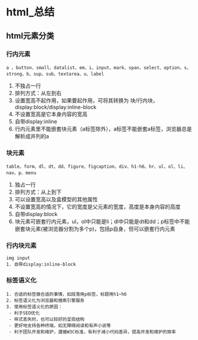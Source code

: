 # html_总结

## html元素分类
### 行内元素
    a 、button、small、datalist、em、i、input、mark、span、select、option、s、strong、b、sup、sub、textarea、u、label
   1. 不独占一行
   2. 排列方式：从左到右
   3. 设置宽高不起作用，如果要起作用，可将其转换为 块/行内块，display:block/display:inline-block
   4. 不设置宽高是它本身内容的宽高
   5. 自带display:inline
   6. 行内元素里不能嵌套块元素（a标签除外），a标签不能嵌套a标签，浏览器总是解析成并列的a


### 块元素
    table、form、dl、dt、dd、figure、figcaption、div、h1-h6、hr、ul、ol、li、nav、p、menu
   1. 独占一行
   2. 排列方式：从上到下
   3. 可以设置宽高以及盒模型的其他属性
   4. 不设置宽高的情况下，它的宽度是父元素的宽度，高度是本身内容的高度
   5. 自带display:block
   6. 块元素可嵌套行内元素，ul，ol中只能是li；dl中只能是dt和dd；p标签中不能嵌套块元素(被浏览器分割为多个p)，包括p自身，但可以嵌套行内元素


### 行内块元素
    img input
    1. 自带display:inline-block

### 标签语义化
    1. 合适的标签做合适的事情，如段落用p标签，标题用h1~h6
    2. 标签语义化为浏览器和搜索引擎服务
    3. 使用标签语义化的原因：
     - 利于SEO优化
     - 样式丢失时，也可以较好的呈现结构
     - 更好地支持各种终端，如无障碍阅读和有声小说等
     - 利于团队开发和维护，遵循W3C标准，有利于减小代码差异，提高开发和维护的效率
